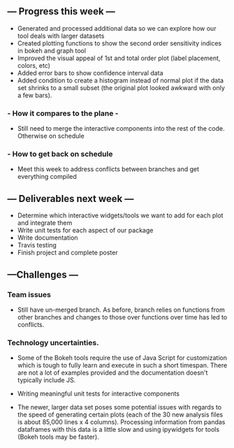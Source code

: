 ## — Progress this week —
- Generated and processed additional data so we can explore how our tool deals with larger datasets
- Created plotting functions to show the second order sensitivity indices in bokeh and graph tool
- Improved the visual appeal of 1st and total order plot (label placement, colors, etc)
- Added error bars to show confidence interval data
- Added condition to create a histogram instead of normal plot if the data set shrinks to a small subset (the original plot looked awkward with only a few bars).
 ### - How it compares to the plane -
 - Still need to merge the interactive components into the rest of the code. Otherwise on schedule

 ### - How to get back on schedule
 - Meet this week to address conflicts between branches and get everything compiled

## — Deliverables next week —
- Determine which interactive widgets/tools we want to add for each plot and integrate them
- Write unit tests for each aspect of our package
- Write documentation
- Travis testing
- Finish project and complete poster


## —Challenges —
### Team issues
- Still have un-merged branch. As before, branch relies on functions from other branches and changes to those over functions over time has led to conflicts.

### Technology uncertainties.
- Some of the Bokeh tools require the use of Java Script for customization which is tough to fully learn and execute in such a short timespan. There are not a lot of examples provided and the documentation doesn't typically include JS.

- Writing meaningful unit tests for interactive components

- The newer, larger data set poses some potential issues with regards to the speed of generating certain plots (each of the 30 new analysis files is about 85,000 lines x 4 columns).  Processing information from pandas dataframes with this data is a little slow and using ipywidgets for tools (Bokeh tools may be faster).

